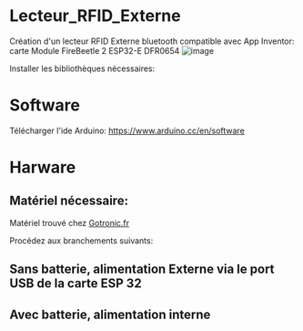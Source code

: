 # Lecteur_RFID_Externe
Création d'un lecteur RFID Externe bluetooth compatible avec App Inventor: carte Module FireBeetle 2 ESP32-E DFR0654
![image](https://github.com/cedeps/Lecteur_RFID_Externe/assets/62479374/920ebae1-006d-4d3b-ac37-2a3ed18ed40b)


Installer les bibliothèques nécessaires:


# Software
Télécharger l'ide Arduino: https://www.arduino.cc/en/software 

# Harware
## Matériel nécessaire:
Matériel trouvé chez [Gotronic.fr](https://www.gotronic.fr/)


Procédez aux branchements suivants:
## Sans batterie, alimentation Externe via le port USB de la carte ESP 32
## Avec batterie, alimentation interne 
